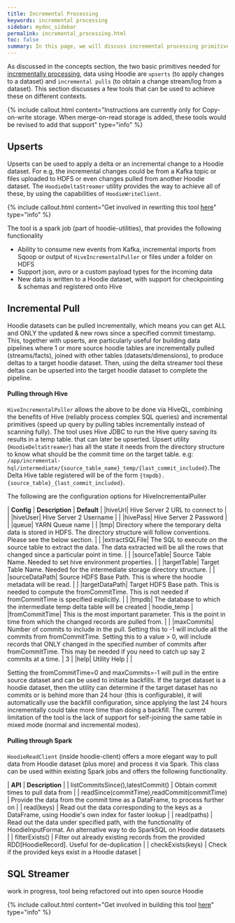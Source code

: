 ```yaml
---
title: Incremental Processing
keywords: incremental processing
sidebar: mydoc_sidebar
permalink: incremental_processing.html
toc: false
summary: In this page, we will discuss incremental processing primitives that Hoodie has to offer.
---
```


As discussed in the concepts section, the two basic primitives needed for [incrementally processing](https://www.oreilly.com/ideas/ubers-case-for-incremental-processing-on-hadoop),
data using Hoodie are `upserts` (to apply changes to a dataset) and `incremental pulls` (to obtain a change stream/log from a dataset). This section
discusses a few tools that can be used to achieve these on different contexts.

{% include callout.html content="Instructions are currently only for Copy-on-write storage. When merge-on-read storage is added, these tools would be revised to add that support" type="info" %}


## Upserts

Upserts can be used to apply a delta or an incremental change to a Hoodie dataset. For e.g, the incremental changes could be from a Kafka topic or files uploaded to HDFS or
even changes pulled from another Hoodie dataset. The `HoodieDeltaStreamer` utility provides the way to achieve all of these, by using the capabilities of `HoodieWriteClient`.

{% include callout.html content="Get involved in rewriting this tool [here](https://github.com/uber/hoodie/issues/20)" type="info" %}

The tool is a spark job (part of hoodie-utilities), that provides the following functionality

 - Ability to consume new events from Kafka, incremental imports from Sqoop or output of `HiveIncrementalPuller` or files under a folder on HDFS
 - Support json, avro or a custom payload types for the incoming data
 - New data is written to a Hoodie dataset, with support for checkpointing & schemas and registered onto Hive


## Incremental Pull

Hoodie datasets can be pulled incrementally, which means you can get ALL and ONLY the updated & new rows since a specified commit timestamp.
This, together with upserts, are particularly useful for building data pipelines where 1 or more source hoodie tables are incrementally pulled (streams/facts),
joined with other tables (datasets/dimensions), to produce deltas to a target hoodie dataset. Then, using the delta streamer tool these deltas can be upserted into the
target hoodie dataset to complete the pipeline.

#### Pulling through Hive

`HiveIncrementalPuller` allows the above to be done via HiveQL, combining the benefits of Hive (reliably process complex SQL queries) and incremental primitives
(speed up query by pulling tables incrementally instead of scanning fully). The tool uses Hive JDBC to run the Hive query saving its results in a temp table.
that can later be upserted. Upsert utility (`HoodieDeltaStreamer`) has all the state it needs from the directory structure to know what should be the commit time on the target table.
e.g: `/app/incremental-hql/intermediate/{source_table_name}_temp/{last_commit_included}`.The Delta Hive table registered will be of the form `{tmpdb}.{source_table}_{last_commit_included}`.

The following are the configuration options for HiveIncrementalPuller

| **Config** | **Description** | **Default** |
|hiveUrl| Hive Server 2 URL to connect to |  |
|hiveUser| Hive Server 2 Username |  |
|hivePass| Hive Server 2 Password |  |
|queue| YARN Queue name |  |
|tmp| Directory where the temporary delta data is stored in HDFS. The directory structure will follow conventions. Please see the below section.  |  |
|extractSQLFile| The SQL to execute on the source table to extract the data. The data extracted will be all the rows that changed since a particular point in time. |  |
|sourceTable| Source Table Name. Needed to set hive environment properties. |  |
|targetTable| Target Table Name. Needed for the intermediate storage directory structure.  |  |
|sourceDataPath| Source HDFS Base Path. This is where the hoodie metadata will be read. |  |
|targetDataPath| Target HDFS Base path. This is needed to compute the fromCommitTime. This is not needed if fromCommitTime is specified explicitly. |  |
|tmpdb| The database to which the intermediate temp delta table will be created | hoodie_temp |
|fromCommitTime| This is the most important parameter. This is the point in time from which the changed records are pulled from.  |  |
|maxCommits| Number of commits to include in the pull. Setting this to -1 will include all the commits from fromCommitTime. Setting this to a value > 0, will include records that ONLY changed in the specified number of commits after fromCommitTime. This may be needed if you need to catch up say 2 commits at a time. | 3 |
|help| Utility Help |  |


Setting the fromCommitTime=0 and maxCommits=-1 will pull in the entire source dataset and can be used to initiate backfills. If the target dataset is a hoodie dataset,
then the utility can determine if the target dataset has no commits or is behind more than 24 hour (this is configurable),
it will automatically use the backfill configuration, since applying the last 24 hours incrementally could take more time than doing a backfill. The current limitation of the tool
is the lack of support for self-joining the same table in mixed mode (normal and incremental modes).


#### Pulling through Spark

`HoodieReadClient` (inside hoodie-client) offers a more elegant way to pull data from Hoodie dataset (plus more) and process it via Spark.
This class can be used within existing Spark jobs and offers the following functionality.

| **API** | **Description** |
| listCommitsSince(),latestCommit() | Obtain commit times to pull data from |
| readSince(commitTime),readCommit(commitTime) | Provide the data from the commit time as a DataFrame, to process further on |
| read(keys) | Read out the data corresponding to the keys as a DataFrame, using Hoodie's own index for faster lookup |
| read(paths) | Read out the data under specified path, with the functionality of HoodieInputFormat. An alternative way to do SparkSQL on Hoodie datasets |
| filterExists() | Filter out already existing records from the provided RDD[HoodieRecord]. Useful for de-duplication |
| checkExists(keys) | Check if the provided keys exist in a Hoodie dataset |


## SQL Streamer

work in progress, tool being refactored out into open source Hoodie


{% include callout.html content="Get involved in building this tool [here](https://github.com/uber/hoodie/issues/20)" type="info" %}

